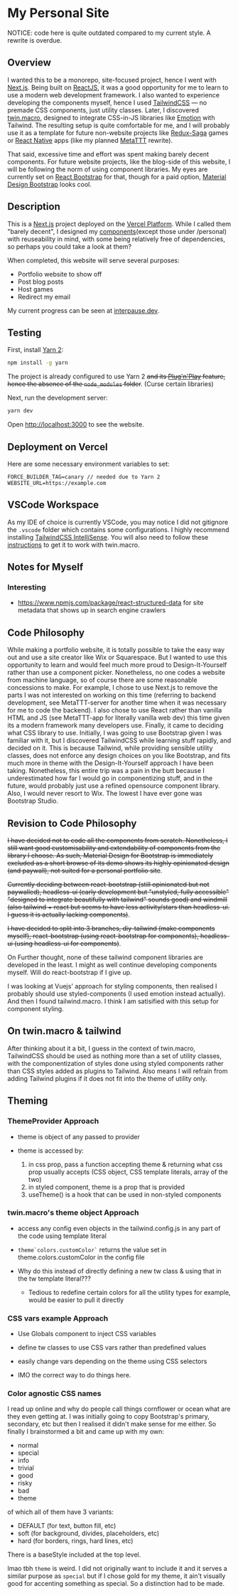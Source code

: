 # My Personal Site

NOTICE: code here is quite outdated compared to my current style. A rewrite is overdue.

## Overview

I wanted this to be a monorepo, site-focused project, hence I went with [Next.js](https://nextjs.org/). Being built on [ReactJS](https://reactjs.org/), it was a good opportunity for me to learn to use a modern web development framework. I also wanted to experience developing the components myself, hence I used [TailwindCSS](https://tailwindcss.com/) — no premade CSS components, just utility classes. Later, I discovered [twin.macro](https://github.com/ben-rogerson/twin.macro), designed to integrate CSS-in-JS libraries like [Emotion](https://emotion.sh/) with Tailwind. The resulting setup is quite comfortable for me, and I will probably use it as a template for future non-website projects like [Redux-Saga](https://redux-saga.js.org/) games or [React Native](https://reactnative.dev/) apps (like my planned [MetaTTT](https://github.com/Interpause/metaTTT_App) rewrite).

That said, excessive time and effort was spent making barely decent components. For future website projects, like the blog-side of this website, I will be following the norm of using component libraries. My eyes are currently set on [React Bootstrap](https://react-bootstrap.github.io/) for that, though for a paid option, [Material Design Bootstrap](https://mdbootstrap.com/) looks cool.

## Description

This is a [Next.js](https://nextjs.org/) project deployed on the [Vercel Platform](https://vercel.com/). While I called them "barely decent", I designed my [components](/components)(except those under /personal) with reuseability in mind, with some being relatively free of dependencies, so perhaps you could take a look at them?

When completed, this website will serve several purposes:

- Portfolio website to show off
- Post blog posts
- Host games
- Redirect my email

My current progress can be seen at [interpause.dev](https://interpause.dev).

## Testing

First, install [Yarn 2](https://yarnpkg.com/):

```bash
npm install -g yarn
```

The project is already configured to use Yarn 2 ~~and its [Plug'n'Play](https://yarnpkg.com/features/pnp) feature, hence the absence of the `node_modules` folder~~. (Curse certain libraries)

Next, run the development server:

```bash
yarn dev
```

Open [http://localhost:3000](http://localhost:3000) to see the website.

## Deployment on Vercel

Here are some necessary environment variables to set:

```env
FORCE_BUILDER_TAG=canary // needed due to Yarn 2
WEBSITE_URL=https://example.com
```

## VSCode Workspace

As my IDE of choice is currently VSCode, you may notice I did not gitignore the `.vscode` folder which contains some configurations. I highly recommend installing [TailwindCSS IntelliSense](https://marketplace.visualstudio.com/items?itemName=bradlc.vscode-tailwindcss). You will also need to follow these [instructions](https://github.com/ben-rogerson/twin.macro/discussions/227) to get it to work with twin.macro.

## Notes for Myself

### Interesting

- <https://www.npmjs.com/package/react-structured-data> for site metadata that shows up in search engine crawlers

## Code Philosophy

While making a portfolio website, it is totally possible to take the easy way out and use a site creator like Wix or Squarespace. But I wanted to use this opportunity to learn and would feel much more proud to Design-It-Yourself rather than use a component picker. Nonetheless, no one codes a website from machine language, so of course there are some reasonable concessions to make. For example, I chose to use Next.js to remove the parts I was not interested on working on this time (referring to backend development, see MetaTTT-server for another time when it was necessary for me to code the backend). I also chose to use React rather than vanilla HTML and JS (see MetaTTT-app for literally vanilla web dev) this time given its a modern framework many developers use. Finally, it came to deciding what CSS library to use. Initially, I was going to use Bootstrap given I was familiar with it, but I discovered TailwindCSS while learning stuff rapidly, and decided on it. This is because Tailwind, while providing sensible utility classes, does not enforce any design choices on you like Bootstrap, and fits much more in theme with the Design-It-Yourself approach I have been taking. Nonetheless, this entire trip was a pain in the butt because I underestimated how far I would go in componentizing stuff, and in the future, would probably just use a refined opensource component library. Also, I would never resort to Wix. The lowest I have ever gone was Bootstrap Studio.

## Revision to Code Philosophy

~~I have decided not to code all the components from scratch. Nonetheless, I still want good customisability and extendability of components from the library I choose. As such, Material Design for Bootstrap is immediately excluded as a short browse of its demo shows its highly opinionated design (and paywall), not suited for a personal portfolio site~~.

~~Currently deciding between react-bootstrap (still opinionated but not paywalled), headless-ui (early development but "unstyled, fully accessible" "designed to integrate beautifully with tailwind" sounds good) and windmill (also tailwind + react but seems to have less activity/stars than headless-ui. I guess it is actually lacking components)~~.

~~I have decided to split into 3 branches, diy-tailwind (make components myself), react-bootstrap (using react-bootstrap for components), headless-ui (using headless-ui for components)~~.

On Further thought, none of these tailwind component libraries are developed in the least. I might as well continue developing components myself. Will do react-bootstrap if I give up.

I was looking at Vuejs' approach for styling components, then realised I probably should use styled-components (I used emotion instead actually). And then I found tailwind.macro. I think I am satisified with this setup for component styling.

## On twin.macro & tailwind

After thinking about it a bit, I guess in the context of twin.macro, TailwindCSS should be used as nothing more than a set of utility classes, with the componentization of styles done using styled components rather than CSS styles added as plugins to Tailwind. Also means I will refrain from adding Tailwind plugins if it does not fit into the theme of utility only.

## Theming

### ThemeProvider Approach

- theme is object of any passed to provider

- theme is accessed by:
  1. in css prop, pass a function accepting theme & returning what css prop usually accepts (CSS object, CSS template literals, array of the two)
  2. in styled component, theme is a prop that is provided
  3. useTheme() is a hook that can be used in non-styled components

### twin.macro's theme object Approach

- access any config even objects in the tailwind.config.js in any part of the code using template literal

- ``` theme`colors.customColor` ``` returns the value set in theme.colors.customColor in the config file

- Why do this instead of directly defining a new tw class & using that in the tw template literal???

  - Tedious to redefine certain colors for all the utility types for example, would be easier to pull it directly

### CSS vars example Approach

- Use Globals component to inject CSS variables

- define tw classes to use CSS vars rather than predefined values

- easily change vars depending on the theme using CSS selectors

- IMO the correct way to do things here.

### Color agnostic CSS names

I read up online and why do people call things cornflower or ocean what are they even getting at. I was initially going to copy Bootstrap's primary, secondary, etc but then I realised it didn't make sense for me either. So finally I brainstormed a bit and came up with my own:

- normal
- special
- info
- trivial
- good
- risky
- bad
- theme

of which all of them have 3 variants:

- DEFAULT (for text, button fill, etc)
- soft (for background, divides, placeholders, etc)
- hard (for borders, rings, hard lines, etc)

There is a baseStyle included at the top level.

lmao tbh `theme` is weird. I did not originally want to include it and it serves a similar purpose as `special` but if I chose gold for my theme, it ain't visually good for accenting something as special. So a distinction had to be made.
